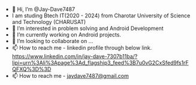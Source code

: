 - 👋 Hi, I’m @Jay-Dave7487
- I am studing Btech IT(2020 - 2024) from Charotar University of Science and Technology (CHARUSAT)
- 👀 I’m interested in problem solving and Android Development
- 🌱 I’m currently working on Android projects.
- 💞️ I’m looking to collaborate on ...
- 📫 How to reach me - linkedin profile through below link.
https://www.linkedin.com/in/jay-dave-7307b11ba/?lipi=urn%3Ali%3Apage%3Ad_flagship3_feed%3B7u0vG2CxSfed9fs1rFQFXQ%3D%3D
- 📫 How to reach me - jaydave7487@gmail.com
<!---
Jay-Dave7487/Jay-Dave7487 is a ✨ special ✨ repository because its `README.md` (this file) appears on your GitHub profile.
You can click the Preview link to take a look at your changes.
--->
